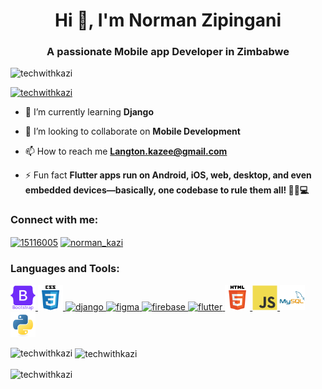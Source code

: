 <h1 align="center">Hi 👋, I'm Norman Zipingani</h1>
<h3 align="center">A passionate Mobile app Developer in Zimbabwe</h3>

<p align="left"> <img src="https://komarev.com/ghpvc/?username=techwithkazi&label=Profile%20views&color=0e75b6&style=flat" alt="techwithkazi" /> </p>

<p align="left"> <a href="https://github.com/ryo-ma/github-profile-trophy"><img src="https://github-profile-trophy.vercel.app/?username=techwithkazi" alt="techwithkazi" /></a> </p>

- 🌱 I’m currently learning **Django**

- 👯 I’m looking to collaborate on **Mobile Development**

- 📫 How to reach me **Langton.kazee@gmail.com**

- ⚡ Fun fact **Flutter apps run on Android, iOS, web, desktop, and even embedded devices—basically, one codebase to rule them all! 🚀📱💻**

<h3 align="left">Connect with me:</h3>
<p align="left">
<a href="https://stackoverflow.com/users/15116005" target="blank"><img align="center" src="https://raw.githubusercontent.com/rahuldkjain/github-profile-readme-generator/master/src/images/icons/Social/stack-overflow.svg" alt="15116005" height="30" width="40" /></a>
<a href="https://instagram.com/norman_kazi" target="blank"><img align="center" src="https://raw.githubusercontent.com/rahuldkjain/github-profile-readme-generator/master/src/images/icons/Social/instagram.svg" alt="norman_kazi" height="30" width="40" /></a>
</p>

<h3 align="left">Languages and Tools:</h3>
<p align="left"> <a href="https://getbootstrap.com" target="_blank" rel="noreferrer"> <img src="https://raw.githubusercontent.com/devicons/devicon/master/icons/bootstrap/bootstrap-plain-wordmark.svg" alt="bootstrap" width="40" height="40"/> </a> <a href="https://www.w3schools.com/css/" target="_blank" rel="noreferrer"> <img src="https://raw.githubusercontent.com/devicons/devicon/master/icons/css3/css3-original-wordmark.svg" alt="css3" width="40" height="40"/> </a> <a href="https://www.djangoproject.com/" target="_blank" rel="noreferrer"> <img src="https://cdn.worldvectorlogo.com/logos/django.svg" alt="django" width="40" height="40"/> </a> <a href="https://www.figma.com/" target="_blank" rel="noreferrer"> <img src="https://www.vectorlogo.zone/logos/figma/figma-icon.svg" alt="figma" width="40" height="40"/> </a> <a href="https://firebase.google.com/" target="_blank" rel="noreferrer"> <img src="https://www.vectorlogo.zone/logos/firebase/firebase-icon.svg" alt="firebase" width="40" height="40"/> </a> <a href="https://flutter.dev" target="_blank" rel="noreferrer"> <img src="https://www.vectorlogo.zone/logos/flutterio/flutterio-icon.svg" alt="flutter" width="40" height="40"/> </a> <a href="https://www.w3.org/html/" target="_blank" rel="noreferrer"> <img src="https://raw.githubusercontent.com/devicons/devicon/master/icons/html5/html5-original-wordmark.svg" alt="html5" width="40" height="40"/> </a> <a href="https://developer.mozilla.org/en-US/docs/Web/JavaScript" target="_blank" rel="noreferrer"> <img src="https://raw.githubusercontent.com/devicons/devicon/master/icons/javascript/javascript-original.svg" alt="javascript" width="40" height="40"/> </a> <a href="https://www.mysql.com/" target="_blank" rel="noreferrer"> <img src="https://raw.githubusercontent.com/devicons/devicon/master/icons/mysql/mysql-original-wordmark.svg" alt="mysql" width="40" height="40"/> </a> <a href="https://www.python.org" target="_blank" rel="noreferrer"> <img src="https://raw.githubusercontent.com/devicons/devicon/master/icons/python/python-original.svg" alt="python" width="40" height="40"/> </a> </p>

<p><img align="left" src="https://github-readme-stats.vercel.app/api/top-langs?username=techwithkazi&show_icons=true&locale=en&layout=compact" alt="techwithkazi" /></p>

<p>&nbsp;<img align="center" src="https://github-readme-stats.vercel.app/api?username=techwithkazi&show_icons=true&locale=en" alt="techwithkazi" /></p>

<p><img align="center" src="https://github-readme-streak-stats.herokuapp.com/?user=techwithkazi&" alt="techwithkazi" /></p>

